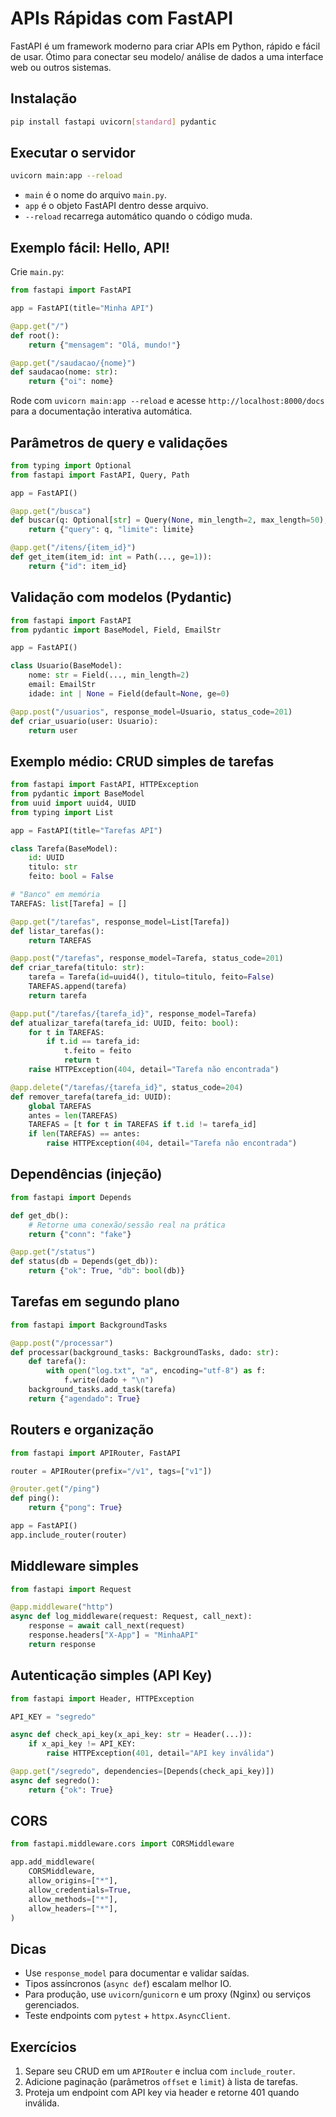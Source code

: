 # APIs Rápidas com FastAPI

FastAPI é um framework moderno para criar APIs em Python, rápido e fácil de usar. Ótimo para conectar seu modelo/ análise de dados a uma interface web ou outros sistemas.

## Instalação
```bash
pip install fastapi uvicorn[standard] pydantic
```

## Executar o servidor
```bash
uvicorn main:app --reload
```
- `main` é o nome do arquivo `main.py`.
- `app` é o objeto FastAPI dentro desse arquivo.
- `--reload` recarrega automático quando o código muda.

## Exemplo fácil: Hello, API!
Crie `main.py`:
```python
from fastapi import FastAPI

app = FastAPI(title="Minha API")

@app.get("/")
def root():
    return {"mensagem": "Olá, mundo!"}

@app.get("/saudacao/{nome}")
def saudacao(nome: str):
    return {"oi": nome}
```

Rode com `uvicorn main:app --reload` e acesse `http://localhost:8000/docs` para a documentação interativa automática.

## Parâmetros de query e validações
```python
from typing import Optional
from fastapi import FastAPI, Query, Path

app = FastAPI()

@app.get("/busca")
def buscar(q: Optional[str] = Query(None, min_length=2, max_length=50), limite: int = Query(10, ge=1, le=100)):
    return {"query": q, "limite": limite}

@app.get("/itens/{item_id}")
def get_item(item_id: int = Path(..., ge=1)):
    return {"id": item_id}
```

## Validação com modelos (Pydantic)
```python
from fastapi import FastAPI
from pydantic import BaseModel, Field, EmailStr

app = FastAPI()

class Usuario(BaseModel):
    nome: str = Field(..., min_length=2)
    email: EmailStr
    idade: int | None = Field(default=None, ge=0)

@app.post("/usuarios", response_model=Usuario, status_code=201)
def criar_usuario(user: Usuario):
    return user
```

## Exemplo médio: CRUD simples de tarefas
```python
from fastapi import FastAPI, HTTPException
from pydantic import BaseModel
from uuid import uuid4, UUID
from typing import List

app = FastAPI(title="Tarefas API")

class Tarefa(BaseModel):
    id: UUID
    titulo: str
    feito: bool = False

# "Banco" em memória
TAREFAS: list[Tarefa] = []

@app.get("/tarefas", response_model=List[Tarefa])
def listar_tarefas():
    return TAREFAS

@app.post("/tarefas", response_model=Tarefa, status_code=201)
def criar_tarefa(titulo: str):
    tarefa = Tarefa(id=uuid4(), titulo=titulo, feito=False)
    TAREFAS.append(tarefa)
    return tarefa

@app.put("/tarefas/{tarefa_id}", response_model=Tarefa)
def atualizar_tarefa(tarefa_id: UUID, feito: bool):
    for t in TAREFAS:
        if t.id == tarefa_id:
            t.feito = feito
            return t
    raise HTTPException(404, detail="Tarefa não encontrada")

@app.delete("/tarefas/{tarefa_id}", status_code=204)
def remover_tarefa(tarefa_id: UUID):
    global TAREFAS
    antes = len(TAREFAS)
    TAREFAS = [t for t in TAREFAS if t.id != tarefa_id]
    if len(TAREFAS) == antes:
        raise HTTPException(404, detail="Tarefa não encontrada")
```

## Dependências (injeção)
```python
from fastapi import Depends

def get_db():
    # Retorne uma conexão/sessão real na prática
    return {"conn": "fake"}

@app.get("/status")
def status(db = Depends(get_db)):
    return {"ok": True, "db": bool(db)}
```

## Tarefas em segundo plano
```python
from fastapi import BackgroundTasks

@app.post("/processar")
def processar(background_tasks: BackgroundTasks, dado: str):
    def tarefa():
        with open("log.txt", "a", encoding="utf-8") as f:
            f.write(dado + "\n")
    background_tasks.add_task(tarefa)
    return {"agendado": True}
```

## Routers e organização
```python
from fastapi import APIRouter, FastAPI

router = APIRouter(prefix="/v1", tags=["v1"])

@router.get("/ping")
def ping():
    return {"pong": True}

app = FastAPI()
app.include_router(router)
```

## Middleware simples
```python
from fastapi import Request

@app.middleware("http")
async def log_middleware(request: Request, call_next):
    response = await call_next(request)
    response.headers["X-App"] = "MinhaAPI"
    return response
```

## Autenticação simples (API Key)
```python
from fastapi import Header, HTTPException

API_KEY = "segredo"

async def check_api_key(x_api_key: str = Header(...)):
    if x_api_key != API_KEY:
        raise HTTPException(401, detail="API key inválida")

@app.get("/segredo", dependencies=[Depends(check_api_key)])
async def segredo():
    return {"ok": True}
```

## CORS
```python
from fastapi.middleware.cors import CORSMiddleware

app.add_middleware(
    CORSMiddleware,
    allow_origins=["*"],
    allow_credentials=True,
    allow_methods=["*"],
    allow_headers=["*"],
)
```

## Dicas
- Use `response_model` para documentar e validar saídas.
- Tipos assíncronos (`async def`) escalam melhor IO.
- Para produção, use `uvicorn`/`gunicorn` e um proxy (Nginx) ou serviços gerenciados.
- Teste endpoints com `pytest` + `httpx.AsyncClient`.

## Exercícios
1. Separe seu CRUD em um `APIRouter` e inclua com `include_router`.
2. Adicione paginação (parâmetros `offset` e `limit`) à lista de tarefas.
3. Proteja um endpoint com API key via header e retorne 401 quando inválida.